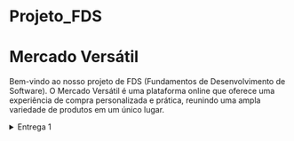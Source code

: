 # Projeto_FDS

# Mercado Versátil
Bem-vindo ao nosso projeto de FDS (Fundamentos de Desenvolvimento de Software). O Mercado Versátil é uma plataforma online que oferece uma experiência de compra personalizada e prática, reunindo uma ampla variedade de produtos em um único lugar.

<details>
  <summary>Entrega 1</summary>
  
  ### Links importantes:
  - **Jira Board**: [Acessar Jira](https://mercado-versatil.atlassian.net/jira/software/projects/KAN/boards/1)
  - **Figma Design**: [Acessar Figma](https://www.figma.com/design/JcNQ9nhOUAQD0gzqgsF4za/Mercado-Versatil?node-id=0-1&node-type=canvas&t=qSIvbsebwI2C3uqm-0)
  - 
  ### Print do quadro do Jira:
  ![Print do Jira](https://github.com/user-attachments/assets/a9ab4ed2-2346-4403-ade2-1794790d53df)

  ### Screencat:
  ["C:\Users\leoja\Downloads\WhatsApp Video 2024-09-09 at 23.47.26.mp4"](https://github.com/user-attachments/assets/15cdd9e3-4c85-4bf8-bb4f-64cb054adaa2
)
  
<details>
  <summary>Membros do Grupo</summary>

  - **Arthur Assis** - [aab4@cesar.school](mailto:aab4@cesar.school)
  - **Eduardo Roma** - [erca@cesar.school](mailto:erca@cesar.school)
  - **João Victor Lemos** - [jvln@cesar.school](mailto:jvln@cesar.school)
  - **João Marcelo** - [jmtpm@cesar.school](mailto:jmtpm@cesar.school)
  - **Leonardo Mello** - [ljam2@cesar.school](mailto:ljam2@cesar.school)
  - **Rodrigo Leal** - [Rlm2@cesar.school](mailto:Rlm2@cesar.school)
  
</details>
